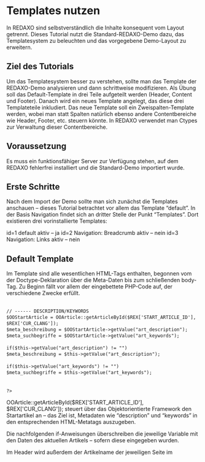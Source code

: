 # Templates nutzen
In REDAXO sind selbstverständlich die Inhalte konsequent vom Layout getrennt. Dieses Tutorial nutzt die Standard-REDAXO-Demo dazu, das Templatesystem zu beleuchten und das vorgegebene Demo-Layout zu erweitern.

## Ziel des Tutorials

Um das Templatesystem besser zu verstehen, sollte man das Template der REDAXO-Demo analysieren und dann schrittweise modifizieren. Als Übung soll das Default-Template in drei Teile aufgeteilt werden (Header, Content und Footer). Danach wird ein neues Template angelegt, das diese drei Templateteile inkludiert. Das neue Template soll ein Zweispalten-Template werden, wobei man statt Spalten natürlich ebenso andere Contentbereiche wie Header, Footer, etc. steuern könnte. In REDAXO verwendet man Ctypes zur Verwaltung dieser Contentbereiche.

## Voraussetzung

Es muss ein funktionsfähiger Server zur Verfügung stehen, auf dem REDAXO fehlerfrei installiert und die Standard-Demo importiert wurde.

## Erste Schritte

Nach dem Import der Demo sollte man sich zunächst die Templates anschauen – dieses Tutorial betrachtet vor allem das Template “default”.
In der Basis Navigation findet sich an dritter Stelle der Punkt “Templates”. Dort existieren drei vorinstallierte Templates:

id=1	default	aktiv – ja
id=2	Navigation: Breadcrumb	aktiv – nein
id=3	Navigation: Links	aktiv – nein

## Default Template

Im Template sind alle wesentlichen HTML-Tags enthalten, begonnen vom der Doctype-Deklaration über die Meta-Daten bis zum schließenden body-Tag. Zu Beginn fällt vor allem der eingebettete PHP-Code auf, der verschiedene Zwecke erfüllt.


```<?php

// ------ DESCRIPTION/KEYWORDS
$OOStartArticle = OOArticle::getArticleById($REX['START_ARTICLE_ID'], $REX['CUR_CLANG']);
$meta_beschreibung = $OOStartArticle->getValue("art_description");
$meta_suchbegriffe = $OOStartArticle->getValue("art_keywords");

if($this->getValue("art_description") != "")
$meta_beschreibung = $this->getValue("art_description");

if($this->getValue("art_keywords") != "")
$meta_suchbegriffe = $this->getValue("art_keywords");


?>

```

OOArticle::getArticleById($REX['START_ARTICLE_ID'], $REX['CUR_CLANG']); steuert über das Objektorientierte Framework den Startartikel an – das Ziel ist, Metadaten wie “description” und “keywords” in den entsprechenden HTML-Metatags auszugeben.

Die nachfolgenden if-Anweisungen überschreiben die jeweilige Variable mit den Daten des aktuellen Artikels – sofern diese eingegeben wurden.

Im Header wird außerdem der Artikelname der jeweiligen Seite im <title>-Tag ausgegeben:


```<title><?php print $REX['SERVERNAME'].' | '.$this->getValue("name"); ?></title>
```

`$REX['SERVERNAME']` gibt den bei der Installation festgelegten Website-Namen aus, und `$this->getValue("name"); `liest den Artikelnamen des jeweiligen Artikel aus. Der Titel der Startseite könnte dann etwa wie folgt aussehen: “REDAXO | Startseite”

Man kann im Folgenden sehen, wie die oben definierten Variablen für description und keywords im HTML-Code eingesetzt werden.


```<meta name="keywords" content="<?php print htmlspecialchars($meta_suchbegriffe); ?>" />
<meta name="description" content="<?php print htmlspecialchars($meta_beschreibung); ?>" />
```

Beim weiteren Studium des Templates fallen einige interessante Zeilen auf – im DIV “Content” wird zunächst die Brotkrümelnavigation, dann die Hauptnavigation und die schließlich Artikelausgabe eingebunden.


```<div id="content">

<div id="main-content">

<div id="nav">
REX_TEMPLATE[2]
<p class="copy">&copy; by <a href="http://www.redaxo.de">REDAXO</a></p>
</div>

<div id="main">
<div id="main-block">
<div id="main-teaser">
Slogan: Einfach, flexibel, sinnvoll
</div>

<div id="main-content-block">
REX_TEMPLATE[3]
REX_ARTICLE[]
</div>
</div>
</div>
<br class="clear" />

</div>

</div>
```

Ähnlich wie Redaxo-Module bestimmte REX_VALUE[] ausgeben können ist es auch möglich, in Redaxo-Templates weitere Templates zu inkludieren. Im Beispiel-Code gibt REX_TEMPLATE[2] das Template mit der ID = 2 “Navigation: Breadcrumb” aus, REX_TEMPLATE[3] entsprechend das Template mit der ID = 3 “Navigation: Links” und REX_ARTICLE[] alle Blöcke aller Ctypes (Spalten) des Artikels.

## Auslagern von Header und Footer als wiederkehrende Elemente

Als nächsten Schritt könnte man ein neues Template anlegen mit dem Namen “header”. Damit dieses Template in der Template-Auswahl eines Artikels nicht erscheint (was sinnlos wäre, da es ja nur ein Subtemplate ist), darf man das Häkchen bei “Aktiv” nicht setzen. Den Quelltext vom Anfang bis zur Zeile <div id="main"> schneidet man nun aus und setzt ihn in das Header-Tempalte ein (Speichern nicht vergessen).

Nun muss man im Default-Template den ausgeschnittenen Code einfach durch REX_TEMPLATE[4] ersetzen: REDAXO gibt dann an dieser Stelle den Header aus. Wichtig: darauf achten, dass die Template-ID mit der Zahl in den Klammern übereinstimmt.

![Auslagern von Header und Footer](/assets/4-x-tutorial-templates-01.png)

Nachdem der Header ausgelagert ist, könnte man nochmals ein neues Template mit dem Namen “footer” anlegen. Auch dieses Template sollte man nicht “aktiv” setzen, damit es in der Template-Auswahl beim Anlegen eines Artikels nicht erscheint. Den Quelltext nach der Zeile <br class="clear" /> bis zum Ende verschiebt man ins Footer-Template. Ähnlich wie auch beim Header wird dann das neue Template mit REX_TEMPLATE[5] inkludiert.

## Zweispalter Template

Wie in der Zielsetzung beschrieben legt man nun das zusätzliche Zweispalter-Template an. Es soll über zwei Spalten verfügen und ebenso wie das Default-Template mit Header und Footer ausgerüstet werden. Dazu muss man nochmals ein neues Template einfügen mit dem Namen “Zweispalter”. Dieses Template muss “Aktiv” sein, damit Redakteure es nutzen können.

Natürlich muss man auch die Content-Spalten (ctypes) anlegen, indem man der ersten Ctype-Spalte einen Namen gibt – zum Beispiel “Hauptspalte” – und das Template abspeichert. Danach existiert ein weiteres Feld, in dem man den Namen für die zweite Spalte eingeben kann – zum Beispiel “Seitenleiste”.

Es bleibt nur noch, die Spalten im Template anzusprechen und deren Inhalt auszugeben. Dies gelingt mit `REX_ARTICLE[ctype=1]` für den Haupt-Spalte und `REX_ARTICLE[ctype=2]` für die Seitenleiste.
Das Zweispalter-Template sieht nun so aus:

![Zweispalter](/assets/4-x-tutorial-templates-01.png)

